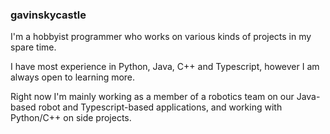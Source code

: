 ### gavinskycastle

I'm a hobbyist programmer who works on various kinds of projects in my spare time.

I have most experience in Python, Java, C++ and Typescript, however I am always open to learning more.

Right now I'm mainly working as a member of a robotics team on our Java-based robot and Typescript-based applications, and working with Python/C++ on side projects.
